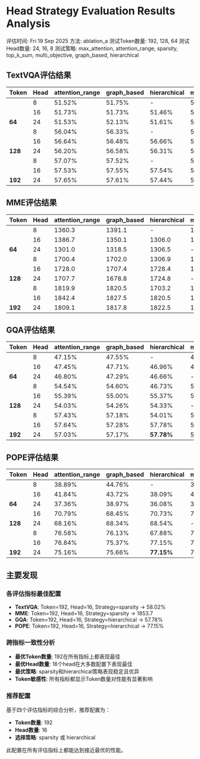 # Head Strategy Evaluation Results Analysis

评估时间: Fri 19 Sep 2025
方法: ablation_a
测试Token数量: 192, 128, 64
测试Head数量: 24, 16, 8
测试策略: max_attention, attention_range, sparsity, top_k_sum, multi_objective, graph_based, hierarchical

## TextVQA评估结果

| Token | Head | attention_range | graph_based | hierarchical | max_attention | multi_objective | sparsity | top_k_sum |
|---|---|---|---|---|---|---|---|---|
|  | 8 | 51.52% | 51.75% | - | 51.52% | 51.37% | 51.28% | 51.34% |
|  | 16 | 51.73% | 51.73% | 51.46% | 51.71% | 52.17% | 51.61% | 51.53% |
| **64** | 24 | 51.53% | 52.13% | 51.61% | 51.59% | 51.46% | 51.40% | 51.58% |
|  | 8 | 56.04% | 56.33% | - | 56.06% | 55.41% | 55.64% | 56.00% |
|  | 16 | 56.64% | 56.48% | 56.66% | 56.62% | 55.91% | 56.62% | 56.39% |
| **128** | 24 | 56.20% | 56.58% | 56.31% | 56.22% | 56.08% | 56.75% | 56.34% |
|  | 8 | 57.07% | 57.52% | - | 57.11% | 57.13% | 57.52% | 57.10% |
|  | 16 | 57.53% | 57.55% | 57.54% | 57.54% | 57.53% | 58.02% | 57.46% |
| **192** | 24 | 57.65% | 57.61% | 57.44% | 57.59% | 57.52% | **58.02%** | 57.55% |

## MME评估结果

| Token | Head | attention_range | graph_based | hierarchical | max_attention | multi_objective | sparsity | top_k_sum |
|---|---|---|---|---|---|---|---|---|
|  | 8 | 1360.3 | 1391.1 | - | 1356.4 | 1238.7 | 1327.3 | 1390.5 |
|  | 16 | 1386.7 | 1350.1 | 1306.0 | 1383.8 | 1286.2 | 1329.3 | 1349.1 |
| **64** | 24 | 1301.0 | 1318.5 | 1306.5 | - | 1302.3 | 1318.9 | 1315.0 |
|  | 8 | 1700.4 | 1702.0 | 1306.9 | 1704.6 | 1580.4 | 1643.6 | 1731.3 |
|  | 16 | 1728.0 | 1707.4 | 1728.4 | 1724.8 | 1639.0 | 1743.2 | 1704.8 |
| **128** | 24 | 1707.7 | 1678.8 | 1724.8 | - | 1696.3 | 1752.6 | 1683.8 |
|  | 8 | 1819.9 | 1820.5 | 1703.2 | 1812.4 | 1777.7 | 1810.2 | 1829.8 |
|  | 16 | 1842.4 | 1827.5 | 1820.5 | 1842.4 | 1794.6 | 1853.7 | 1839.4 |
| **192** | 24 | 1809.1 | 1817.8 | 1822.5 | 1809.1 | 1809.3 | **1853.7** | 1805.2 |

## GQA评估结果

| Token | Head | attention_range | graph_based | hierarchical | max_attention | multi_objective | sparsity | top_k_sum |
|---|---|---|---|---|---|---|---|---|
|  | 8 | 47.15% | 47.55% | - | 47.16% | 45.42% | 45.98% | 47.20% |
|  | 16 | 47.45% | 47.71% | 46.96% | 47.34% | 45.75% | 46.57% | 46.84% |
| **64** | 24 | 46.80% | 47.29% | 46.66% | - | 46.25% | 46.18% | 46.73% |
|  | 8 | 54.54% | 54.60% | 46.73% | 54.47% | 52.45% | 53.38% | 54.68% |
|  | 16 | 55.39% | 55.00% | 55.37% | 55.41% | 52.99% | 55.11% | 54.85% |
| **128** | 24 | 54.03% | 54.26% | 54.33% | - | 53.90% | 54.52% | 54.01% |
|  | 8 | 57.43% | 57.18% | 54.01% | 57.43% | 56.47% | 56.82% | 57.47% |
|  | 16 | 57.64% | 57.28% | 57.78% | 57.65% | 56.45% | 57.57% | 57.27% |
| **192** | 24 | 57.03% | 57.17% | **57.78%** | 56.90% | 57.01% | 57.51% | 57.00% |

## POPE评估结果

| Token | Head | attention_range | graph_based | hierarchical | max_attention | multi_objective | sparsity | top_k_sum |
|---|---|---|---|---|---|---|---|---|
|  | 8 | 38.89% | 44.76% | - | 38.89% | 28.61% | 35.51% | 39.46% |
|  | 16 | 41.84% | 43.72% | 38.09% | 41.76% | 32.77% | 40.62% | 40.06% |
| **64** | 24 | 37.36% | 38.97% | 36.08% | 37.35% | 37.60% | 38.41% | 37.27% |
|  | 16 | 70.79% | 68.45% | 70.73% | 70.68% | 64.26% | 70.75% | 69.70% |
| **128** | 24 | 68.16% | 68.34% | 68.54% | - | 67.94% | 69.09% | 67.78% |
|  | 8 | 76.58% | 76.13% | 67.88% | 76.58% | 73.52% | 74.14% | 76.52% |
|  | 16 | 76.84% | 75.37% | 77.15% | 76.79% | 74.10% | 76.95% | 75.98% |
| **192** | 24 | 75.16% | 75.66% | **77.15%** | 75.12% | 75.17% | 76.64% | 75.61% |

## 主要发现

### 各评估指标最佳配置

- **TextVQA**: Token=192, Head=16, Strategy=sparsity → 58.02%
- **MME**: Token=192, Head=16, Strategy=sparsity → 1853.7
- **GQA**: Token=192, Head=16, Strategy=hierarchical → 57.78%
- **POPE**: Token=192, Head=16, Strategy=hierarchical → 77.15%

### 跨指标一致性分析

- **最优Token数量**: 192在所有指标上都表现最佳
- **最优Head数量**: 16个head在大多数配置下表现最佳
- **最优策略**: sparsity和hierarchical策略表现稳定且优异
- **Token敏感性**: 所有指标都显示Token数量对性能有显著影响

### 推荐配置

基于四个评估指标的综合分析，推荐配置为：
- **Token数量**: 192
- **Head数量**: 16
- **选择策略**: sparsity 或 hierarchical

此配置在所有评估指标上都能达到接近最优的性能。